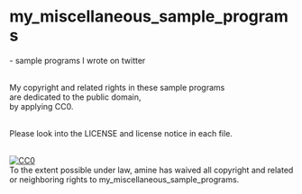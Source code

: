 # my_miscellaneous_sample_programs
\- sample programs I wrote on twitter<br><br>

My copyright and related rights in these sample programs<br>
are dedicated to the public domain,<br>
by applying CC0.<br><br>

Please look into the LICENSE and license notice in each file.<br><br>

<p xmlns:dct="http://purl.org/dc/terms/">
  <a rel="license"
     href="http://creativecommons.org/publicdomain/zero/1.0/">
    <img src="http://i.creativecommons.org/p/zero/1.0/88x31.png" style="border-style: none;" alt="CC0" />
  </a>
  <br />
  To the extent possible under law,
  <span resource="[_:publisher]" rel="dct:publisher">
    <span property="dct:title">amine</span></span>
  has waived all copyright and related or neighboring rights to
  <span property="dct:title">my_miscellaneous_sample_programs</span>.
</p>
